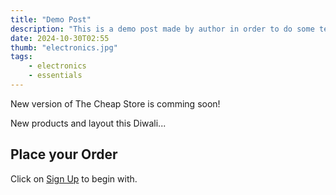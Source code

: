 ```yaml
---
title: "Demo Post"
description: "This is a demo post made by author in order to do some testing."
date: 2024-10-30T02:55
thumb: "electronics.jpg"
tags: 
    - electronics
    - essentials
---
```


New version of The Cheap Store is comming soon!

New products and layout this Diwali...

## Place your Order

Click on [Sign Up](https://clnk.in/u1Yc "Sign Up Link") to begin with.